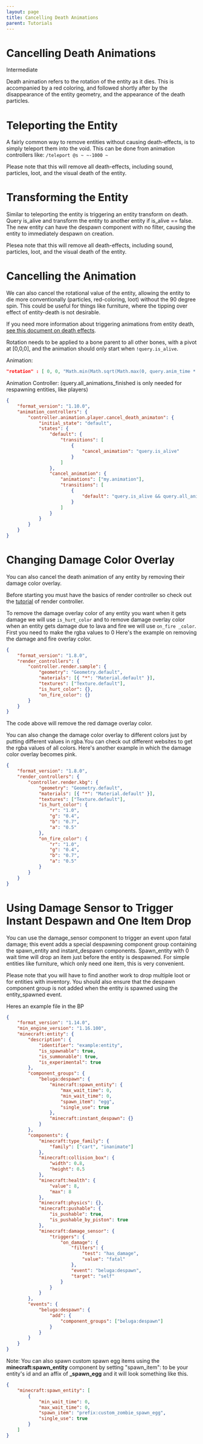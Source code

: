 ```yaml
---
layout: page
title: Cancelling Death Animations
parent: Tutorials
---
```


# Cancelling Death Animations

<Label color="yellow">Intermediate</Label>

Death animation refers to the rotation of the entity as it dies. This is accompanied by a red coloring, and followed shortly after by the disappearance of the entity geometry, and the appearance of the death particles.

# Teleporting the Entity

A fairly common way to remove entities without causing death-effects, is to simply teleport them into the void. This can be done from animation controllers like:
`/teleport @s ~ ~-1000 ~`

Please note that this will remove all death-effects, including sound, particles, loot, and the visual death of the entity.

# Transforming the Entity

Similar to teleporting the entity is triggering an entity transform on death. Query is_alive and transform the entity to another entity if is_alive == false. The new entity can have the despawn component with no filter, causing the entity to immediately despawn on creation.

Plesea note that this will remove all death-effects, including sound, particles, loot, and the visual death of the entity.

# Cancelling the Animation

We can also cancel the rotational value of the entity, allowing the entity to die more conventionally (particles, red-coloring, loot) without the 90 degree spin. This could be useful for things like furniture, where the tipping over effect of entity-death is not desirable.

If you need more information about triggering animations from entity death, [see this document on death effects](/tutorials/death-effects).

Rotation needs to be applied to a bone parent to all other bones, with a pivot at [0,0,0], and the animation should only start when `!query.is_alive`.

Animation:

```json
"rotation" : [ 0, 0, "Math.min(Math.sqrt(Math.max(0, query.anim_time * 20 - 0.5) / 20 * 1.6), 1) * -90" ]
```

Animation Controller: (query.all_animations_finished is only needed for respawning entities, like players)

```json
{
	"format_version": "1.10.0",
	"animation_controllers": {
		"controller.animation.player.cancel_death_animaton": {
			"initial_state": "default",
			"states": {
				"default": {
					"transitions": [
						{
							"cancel_animation": "query.is_alive"
						}
					]
				},
				"cancel_animation": {
					"animations": ["my.animation"],
					"transitions": [
						{
							"default": "query.is_alive && query.all_animations_finished"
						}
					]
				}
			}
		}
	}
}
```

# Changing Damage Color Overlay

You can also cancel the death animation of any entity by removing their damage color overlay.

Before starting you must have the basics of render controller so check out the [tutorial](/concepts/render-controller) of render controller.

To remove the damage overlay color of any entity you want when it gets damage we will use `is_hurt_color` and to remove damage overlay color when an entity gets damage due to lava and fire we will use `on_fire _color`.
First you need to make the rgba values to 0
Here's the example on removing the damage and fire overlay color.

```json
{
	"format_version": "1.8.0",
	"render_controllers": {
		"controller.render.sample": {
			"geometry": "Geometry.default",
			"materials": [{ "*": "Material.default" }],
			"textures": ["Texture.default"],
			"is_hurt_color": {},
			"on_fire_color": {}
		}
	}
}
```

The code above will remove the red damage overlay color.

You can also change the damage color overlay to different colors just by putting different values in rgba.You can check out different websites to get the rgba values of all colors.
Here's another example in which the damage color overlay becomes pink.

```json
{
	"format_version": "1.8.0",
	"render_controllers": {
		"controller.render.kbg": {
			"geometry": "Geometry.default",
			"materials": [{ "*": "Material.default" }],
			"textures": ["Texture.default"],
			"is_hurt_color": {
				"r": "1.0",
				"g": "0.4",
				"b": "0.7",
				"a": "0.5"
			},
			"on_fire_color": {
				"r": "1.0",
				"g": "0.4",
				"b": "0.7",
				"a": "0.5"
			}
		}
	}
}
```

# Using Damage Sensor to Trigger Instant Despawn and One Item Drop

You can use the damage_sensor component to trigger an event upon fatal damage; this event adds a special despawning component group containing the spawn_entity and instant_despawn components. Spawn_entity with 0 wait time will drop an item just before the entity is despawned. For simple entities like furniture, which only need one item, this is very convenient.

Please note that you will have to find another work to drop multiple loot or for entities with inventory. You should also ensure that the despawn component group is not added when the entity is spawned using the entity_spawned event.

Heres an example file in the BP

```json
{
	"format_version": "1.14.0",
	"min_engine_version": "1.16.100",
	"minecraft:entity": {
		"description": {
			"identifier": "example:entity",
			"is_spawnable": true,
			"is_summonable": true,
			"is_experimental": true
		},
		"component_groups": {
			"beluga:despawn": {
				"minecraft:spawn_entity": {
					"max_wait_time": 0,
					"min_wait_time": 0,
					"spawn_item": "egg",
					"single_use": true
				},
				"minecraft:instant_despawn": {}
			}
		},
		"components": {
			"minecraft:type_family": {
				"family": ["cart", "inanimate"]
			},
			"minecraft:collision_box": {
				"width": 0.8,
				"height": 0.5
			},
			"minecraft:health": {
				"value": 8,
				"max": 8
			},
			"minecraft:physics": {},
			"minecraft:pushable": {
				"is_pushable": true,
				"is_pushable_by_piston": true
			},
			"minecraft:damage_sensor": {
				"triggers": {
					"on_damage": {
						"filters": {
							"test": "has_damage",
							"value": "fatal"
						},
						"event": "beluga:despawn",
						"target": "self"
					}
				}
			}
		},
		"events": {
			"beluga:despawn": {
				"add": {
					"component_groups": ["beluga:despawn"]
				}
			}
		}
	}
}
```

Note: You can also spawn custom spawn egg items using the **minecraft:spawn_entity** component by setting "spawn_item":
to be your entity's id and an affix of **\_spawn_egg** and it will look something like this.

```json
{
	"minecraft:spawn_entity": [
		{
			"min_wait_time": 0,
			"max_wait_time": 0,
			"spawn_item": "prefix:custom_zombie_spawn_egg",
			"single_use": true
		}
	]
}
```

